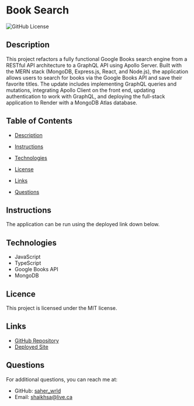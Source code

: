 # Book Search
![GitHub License](https://img.shields.io/badge/License-MIT-blue.svg)


## Description

This project refactors a fully functional Google Books search engine from a RESTful API architecture to a GraphQL API using Apollo Server. Built with the MERN stack (MongoDB, Express.js, React, and Node.js), the application allows users to search for books via the Google Books API and save their favorite titles. The update includes implementing GraphQL queries and mutations, integrating Apollo Client on the front end, updating authentication to work with GraphQL, and deploying the full-stack application to Render with a MongoDB Atlas database.


## Table of Contents

* [Description](#description)

* [Instructions](#instructions)

* [Technologies](#technologies)

* [License](#license)

* [Links](#links)

* [Questions](#questions)


## Instructions

The application can be run using the deployed link down below. 


## Technologies
* JavaScript
* TypeScript
* Google Books API
* MongoDB



## Licence 

This project is licensed under the MIT license.


## Links

* [GitHub Repository](https://github.com/saher-wrld/Book-Search)
* [Deployed Site](https://book-search-kh7l.onrender.com)


## Questions

For additional questions, you can reach me at:
- GitHub: [saher_wrld](https://github.com/saher-wrld)
- Email: [shaikhsa@live.ca](mailto:shaikhsa@live.ca)
